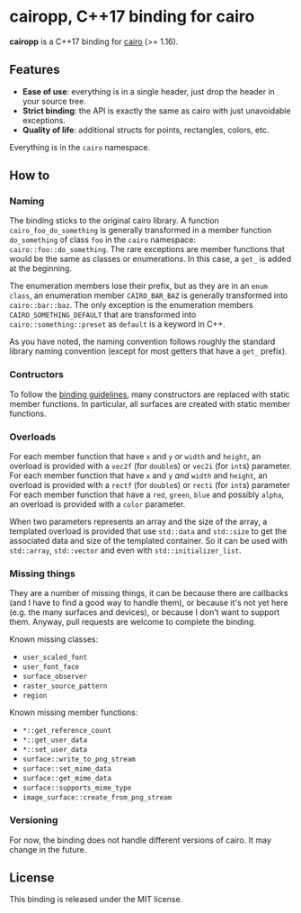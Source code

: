 # cairopp, C++17 binding for cairo

**cairopp** is a C++17 binding for [cairo](https://cairographics.org/) (>= 1.16).

## Features

- **Ease of use**: everything is in a single header, just drop the header in your source tree.
- **Strict binding**: the API is exactly the same as cairo with just unavoidable exceptions.
- **Quality of life**: additional structs for points, rectangles, colors, etc.

Everything is in the `cairo` namespace.

## How to

### Naming

The binding sticks to the original cairo library. A function `cairo_foo_do_something` is generally transformed in a member function `do_something` of class `foo` in the `cairo` namespace: `cairo::foo::do_something`. The rare exceptions are member functions that would be the same as classes or enumerations. In this case, a `get_` is added at the beginning.

The enumeration members lose their prefix, but as they are in an `enum class`, an enumeration member `CAIRO_BAR_BAZ` is generally transformed into `cairo::bar::baz`. The only exception is the enumeration members `CAIRO_SOMETHING_DEFAULT` that are transformed into `cairo::something::preset` as `default` is a keyword in C++.

As you have noted, the naming convention follows roughly the standard library naming convention (except for most getters that have a `get_` prefix).

### Contructors

To follow the [binding guidelines](https://cairographics.org/manual/language-bindings.html), many constructors are replaced with static member functions. In particular, all surfaces are created with static member functions.

### Overloads

For each member function that have `x` and `y` *or* `width` and `height`, an overload is provided with a `vec2f` (for `double`s) or `vec2i` (for `int`s) parameter. For each member function that have `x` and `y` *and* `width` and `height`, an overload is provided with a `rectf` (for `double`s) or `recti` (for `int`s) parameter For each member function that have a `red`, `green`, `blue` and possibly `alpha`, an overload is provided with a `color` parameter.

When two parameters represents an array and the size of the array, a templated overload is provided that use `std::data` and `std::size` to get the associated data and size of the templated container. So it can be used with `std::array`, `std::vector` and even with `std::initializer_list`.

### Missing things

They are a number of missing things, it can be because there are callbacks (and I have to find a good way to handle them), or because it's not yet here (e.g. the many surfaces and devices), or because I don't want to support them. Anyway, pull requests are welcome to complete the binding.

Known missing classes:

- `user_scaled_font`
- `user_font_face`
- `surface_observer`
- `raster_source_pattern`
- `region`

Known missing member functions:

- `*::get_reference_count`
- `*::get_user_data`
- `*::set_user_data`
- `surface::write_to_png_stream`
- `surface::set_mime_data`
- `surface::get_mime_data`
- `surface::supports_mime_type`
- `image_surface::create_from_png_stream`

### Versioning

For now, the binding does not handle different versions of cairo. It may change in the future.

## License

This binding is released under the MIT license.
